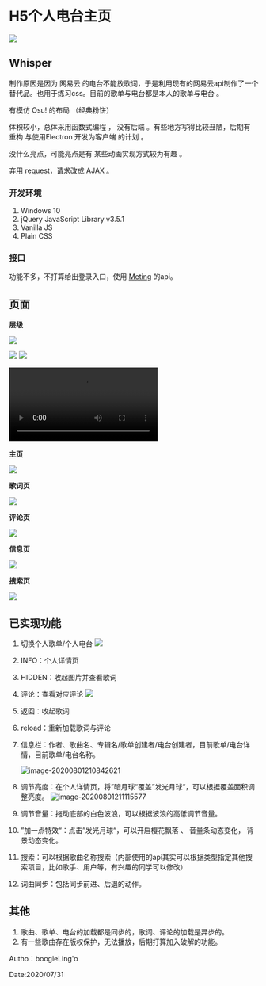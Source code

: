 # H5个人电台主页
![](https://github.com/boogieLing/H5Personal-radio-player/blob/master/pic/all.png)


## Whisper

制作原因是因为 网易云 的电台不能放歌词，于是利用现有的网易云api制作了一个替代品。也用于练习css。目前的歌单与电台都是本人的歌单与电台 。

有模仿 Osu! 的布局 （经典粉饼）

体积较小，总体采用函数式编程 ， 没有后端 。有些地方写得比较丑陋，后期有 重构 与使用Electron 开发为客户端 的计划 。

没什么亮点，可能亮点是有 某些动画实现方式较为有趣 。

弃用 request，请求改成 AJAX 。

### 开发环境

1. Windows 10
2. jQuery JavaScript Library v3.5.1
3. Vanilla JS
4. Plain CSS

### 接口

功能不多，不打算给出登录入口，使用 [Meting](https://github.com/metowolf/Meting) 的api。



## 页面

**层级**

![](https://github.com/boogieLing/H5Personal-radio-player/blob/master/pic/main.png)

![](https://github.com/boogieLing/H5Personal-radio-player/blob/master/pic/main_2.png)
![](https://github.com/boogieLing/H5Personal-radio-player/blob/master/pic/search_1.png)

<video src="https://github.com/boogieLing/H5Personal-radio-player/blob/master/pic/search2.mp4"></video>





**主页**

![](https://github.com/boogieLing/H5Personal-radio-player/blob/master/pic/page_1.png)



**歌词页**

![](https://github.com/boogieLing/H5Personal-radio-player/blob/master/pic/picpage_2.png)

**评论页**

![](https://github.com/boogieLing/H5Personal-radio-player/blob/master/pic/page_3.png)

**信息页**

![](https://github.com/boogieLing/H5Personal-radio-player/blob/master/pic/page_4.png)

**搜索页**

![](https://github.com/boogieLing/H5Personal-radio-player/blob/master/pic/page_5.png)



## 已实现功能

1. 切换个人歌单/个人电台
    ![](https://github.com/boogieLing/H5Personal-radio-player/blob/master/pic/use_1.png)

2. INFO：个人详情页

3. HIDDEN：收起图片并查看歌词

4. 评论：查看对应评论
    ![](https://github.com/boogieLing/H5Personal-radio-player/blob/master/pic/use_2.png)

5. 返回：收起歌词

6. reload：重新加载歌词与评论

7. 信息栏：作者、歌曲名、专辑名/歌单创建者/电台创建者，目前歌单/电台详情，目前歌单/电台名称。

    ![image-20200801210842621](https://github.com/boogieLing/H5Personal-radio-player/blob/master/pic/use_3.png)

8. 调节亮度：在个人详情页，将”暗月球“覆盖”发光月球“，可以根据覆盖面积调整亮度。
    ![image-20200801211115577](https://github.com/boogieLing/H5Personal-radio-player/blob/master/pic/use_4.png)

9. 调节音量：拖动底部的白色波浪，可以根据波浪的高低调节音量。

10. ”加一点特效“：点击”发光月球“，可以开启樱花飘落 、 音量条动态变化， 背景动态变化。

11. 搜索：可以根据歌曲名称搜索（内部使用的api其实可以根据类型指定其他搜索项目，比如歌手、用户等，有兴趣的同学可以修改）

12. 词曲同步：包括同步前进、后退的动作。



## 其他

1. 歌曲、歌单、电台的加载都是同步的，歌词、评论的加载是异步的。
2. 有一些歌曲存在版权保护，无法播放，后期打算加入破解的功能。



Autho：boogieLing'o

Date:2020/07/31

